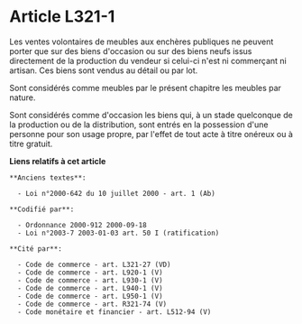 # Article L321-1

Les ventes volontaires de meubles aux enchères publiques ne peuvent porter que sur des biens d'occasion ou sur des biens
neufs issus directement de la production du vendeur si celui-ci n'est ni commerçant ni artisan. Ces biens sont vendus au
détail ou par lot.

Sont considérés comme meubles par le présent chapitre les meubles par nature.

Sont considérés comme d'occasion les biens qui, à un stade quelconque de la production ou de la distribution, sont entrés en
la possession d'une personne pour son usage propre, par l'effet de tout acte à titre onéreux ou à titre gratuit.

**Liens relatifs à cet article**

	**Anciens textes**:

	  - Loi n°2000-642 du 10 juillet 2000 - art. 1 (Ab)

	**Codifié par**:

	  - Ordonnance 2000-912 2000-09-18
	  - Loi n°2003-7 2003-01-03 art. 50 I (ratification)

	**Cité par**:

	  - Code de commerce - art. L321-27 (VD)
	  - Code de commerce - art. L920-1 (V)
	  - Code de commerce - art. L930-1 (V)
	  - Code de commerce - art. L940-1 (V)
	  - Code de commerce - art. L950-1 (V)
	  - Code de commerce - art. R321-74 (V)
	  - Code monétaire et financier - art. L512-94 (V)
